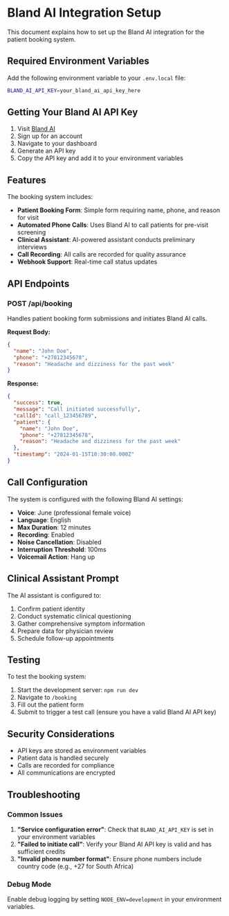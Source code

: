 # Bland AI Integration Setup

This document explains how to set up the Bland AI integration for the patient booking system.

## Required Environment Variables

Add the following environment variable to your `.env.local` file:

```bash
BLAND_AI_API_KEY=your_bland_ai_api_key_here
```

## Getting Your Bland AI API Key

1. Visit [Bland AI](https://bland.ai)
2. Sign up for an account
3. Navigate to your dashboard
4. Generate an API key
5. Copy the API key and add it to your environment variables

## Features

The booking system includes:

- **Patient Booking Form**: Simple form requiring name, phone, and reason for visit
- **Automated Phone Calls**: Uses Bland AI to call patients for pre-visit screening
- **Clinical Assistant**: AI-powered assistant conducts preliminary interviews
- **Call Recording**: All calls are recorded for quality assurance
- **Webhook Support**: Real-time call status updates

## API Endpoints

### POST /api/booking

Handles patient booking form submissions and initiates Bland AI calls.

**Request Body:**
```json
{
  "name": "John Doe",
  "phone": "+27812345678",
  "reason": "Headache and dizziness for the past week"
}
```

**Response:**
```json
{
  "success": true,
  "message": "Call initiated successfully",
  "callId": "call_123456789",
  "patient": {
    "name": "John Doe",
    "phone": "+27812345678",
    "reason": "Headache and dizziness for the past week"
  },
  "timestamp": "2024-01-15T10:30:00.000Z"
}
```

## Call Configuration

The system is configured with the following Bland AI settings:

- **Voice**: June (professional female voice)
- **Language**: English
- **Max Duration**: 12 minutes
- **Recording**: Enabled
- **Noise Cancellation**: Disabled
- **Interruption Threshold**: 100ms
- **Voicemail Action**: Hang up

## Clinical Assistant Prompt

The AI assistant is configured to:
1. Confirm patient identity
2. Conduct systematic clinical questioning
3. Gather comprehensive symptom information
4. Prepare data for physician review
5. Schedule follow-up appointments

## Testing

To test the booking system:

1. Start the development server: `npm run dev`
2. Navigate to `/booking`
3. Fill out the patient form
4. Submit to trigger a test call (ensure you have a valid Bland AI API key)

## Security Considerations

- API keys are stored as environment variables
- Patient data is handled securely
- Calls are recorded for compliance
- All communications are encrypted

## Troubleshooting

### Common Issues

1. **"Service configuration error"**: Check that `BLAND_AI_API_KEY` is set in your environment variables
2. **"Failed to initiate call"**: Verify your Bland AI API key is valid and has sufficient credits
3. **"Invalid phone number format"**: Ensure phone numbers include country code (e.g., +27 for South Africa)

### Debug Mode

Enable debug logging by setting `NODE_ENV=development` in your environment variables.
